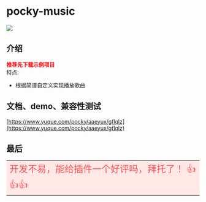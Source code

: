 # pocky-music

<img src="https://img.shields.io/badge/version-1.0.1-blue.svg?cacheSeconds=2592000" /><br />

## 介绍

<font color="red">**推荐先下载示例项目**</font><br />
特点:

- 根据简谱自定义实现播放歌曲

## 文档、demo、兼容性测试

[https://www.yuque.com/pocky/aaeyux/gflqlz](https://www.yuque.com/pocky/aaeyux/gflqlz)

## 最后

<table><tr><td bgcolor="#FFE8E6" >
<font color="#FF4D4F" size="5">
开发不易，能给插件一个好评吗，拜托了！ 👍👍👍
</font>
</td></tr></table>
